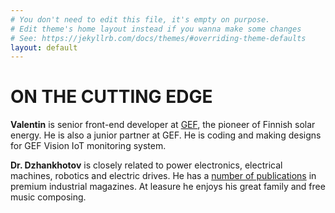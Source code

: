 ```yaml
---
# You don't need to edit this file, it's empty on purpose.
# Edit theme's home layout instead if you wanna make some changes
# See: https://jekyllrb.com/docs/themes/#overriding-theme-defaults
layout: default
---
```

<h1 class="text-center">ON THE CUTTING EDGE</h1>
<p>
    <strong>Valentin</strong> is senior front-end developer at
    <a href="http://www.gef.fi" target="_blank" class="underlined">GEF</a>, the pioneer of Finnish solar energy. He is also a junior partner at GEF. He is coding and making designs for GEF Vision IoT monitoring system.
</p>
<p>
    <strong>Dr. Dzhankhotov</strong> is closely related to power electronics, electrical machines, robotics and electric drives.
    He has a <a href="https://scholar.google.com/citations?user=3esuo7IAAAAJ" target="_blank" class="underlined">number of publications</a> in premium industrial magazines. At leasure he enjoys his great family and free music composing.
</p>
